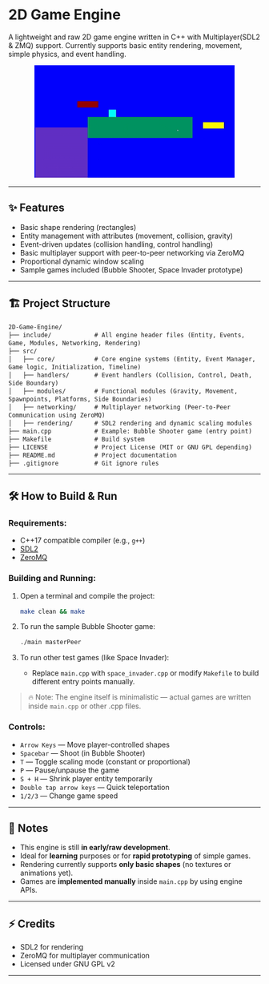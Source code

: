 # 2D Game Engine

A lightweight and raw 2D game engine written in C++ with Multiplayer(SDL2 & ZMQ) support. 
Currently supports basic entity rendering, movement, simple physics, and event handling.

<p align="center">
  <img src="preview.gif" alt="Gameplay Preview" />
</p>

---

## ✨ Features
- Basic shape rendering (rectangles)
- Entity management with attributes (movement, collision, gravity)
- Event-driven updates (collision handling, control handling)
- Basic multiplayer support with peer-to-peer networking via ZeroMQ
- Proportional dynamic window scaling
- Sample games included (Bubble Shooter, Space Invader prototype)

---

## 🏗️ Project Structure

```
2D-Game-Engine/
├── include/            # All engine header files (Entity, Events, Game, Modules, Networking, Rendering)
├── src/
│   ├── core/           # Core engine systems (Entity, Event Manager, Game logic, Initialization, Timeline)
│   ├── handlers/       # Event handlers (Collision, Control, Death, Side Boundary)
│   ├── modules/        # Functional modules (Gravity, Movement, Spawnpoints, Platforms, Side Boundaries)
│   ├── networking/     # Multiplayer networking (Peer-to-Peer Communication using ZeroMQ)
│   ├── rendering/      # SDL2 rendering and dynamic scaling modules
├── main.cpp            # Example: Bubble Shooter game (entry point)
├── Makefile            # Build system
├── LICENSE             # Project License (MIT or GNU GPL depending)
├── README.md           # Project documentation
├── .gitignore          # Git ignore rules

```

---

## 🛠️ How to Build & Run

### Requirements:
- C++17 compatible compiler (e.g., `g++`)
- [SDL2](https://www.libsdl.org/download-2.0.php)
- [ZeroMQ](https://zeromq.org/)

### Building and Running:

1. Open a terminal and compile the project:
   ```bash
   make clean && make
   ```

2. To run the sample Bubble Shooter game:
   ```bash
   ./main masterPeer
   ```

3. To run other test games (like Space Invader):
   - Replace `main.cpp` with `space_invader.cpp` or modify `Makefile` to build different entry points manually.

> 🔥 Note: The engine itself is minimalistic — actual games are written inside `main.cpp` or other .cpp files.

### Controls:
- `Arrow Keys` — Move player-controlled shapes
- `Spacebar` — Shoot (in Bubble Shooter)
- `T` — Toggle scaling mode (constant or proportional)
- `P` — Pause/unpause the game
- `S + H` — Shrink player entity temporarily
- `Double tap arrow keys` — Quick teleportation
- `1/2/3` — Change game speed

---

## 📄 Notes
- This engine is still **in early/raw development**.
- Ideal for **learning** purposes or for **rapid prototyping** of simple games.
- Rendering currently supports **only basic shapes** (no textures or animations yet).
- Games are **implemented manually** inside `main.cpp` by using engine APIs.

---

## ⚡ Credits
- SDL2 for rendering
- ZeroMQ for multiplayer communication
- Licensed under GNU GPL v2

---

